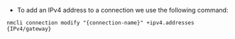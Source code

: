 - To add an IPv4 address to a connection we use the following command:
```
nmcli connection modify "{connection-name}" +ipv4.addresses {IPv4/gateway}
```
